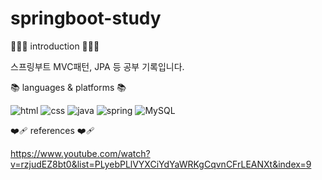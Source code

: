 # springboot-study

👩🏻‍💻 introduction 👩🏻‍💻

스프링부트 MVC패턴, JPA 등 공부 기록입니다.

📚 languages & platforms 📚

![html](https://img.shields.io/badge/HTML5-E34F26?style=for-the-badge&logo=html5&logoColor=white) ![css](https://img.shields.io/badge/CSS-239120?&style=for-the-badge&logo=css3&logoColor=white) 
![java](https://img.shields.io/badge/Java-ED8B00?style=for-the-badge&logo=openjdk&logoColor=white)
![spring](https://img.shields.io/badge/Spring-6DB33F?style=for-the-badge&logo=spring&logoColor=white) 
![MySQL](https://img.shields.io/badge/mysql-%2300f.svg?style=for-the-badge&logo=mysql&logoColor=white)

❤️‍🩹 references ❤️‍🩹

https://www.youtube.com/watch?v=rzjudEZ8bt0&list=PLyebPLlVYXCiYdYaWRKgCqvnCFrLEANXt&index=9

